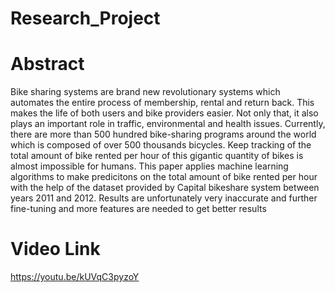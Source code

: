 # Research_Project
# Abstract
Bike sharing systems are brand new revolutionary systems which automates the entire process of membership, rental and return back. This makes the life of both users and bike providers easier. Not only that, it also plays an important role in traffic, environmental and health issues. Currently, there are more than 500 hundred bike-sharing programs around the world which is composed of over 500 thousands bicycles. Keep tracking of the total amount of bike rented per hour of this gigantic quantity of bikes is almost impossible for humans. This paper applies machine learning algorithms to make predicitons on the total amount of bike rented per hour with the help of the dataset provided by Capital bikeshare system between years 2011 and 2012. Results are unfortunately very inaccurate and further fine-tuning and more features are needed to get better results

# Video Link
https://youtu.be/kUVqC3pyzoY
